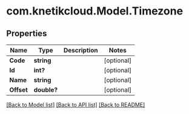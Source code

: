 # com.knetikcloud.Model.Timezone
## Properties

Name | Type | Description | Notes
------------ | ------------- | ------------- | -------------
**Code** | **string** |  | [optional] 
**Id** | **int?** |  | [optional] 
**Name** | **string** |  | [optional] 
**Offset** | **double?** |  | [optional] 

[[Back to Model list]](../README.md#documentation-for-models) [[Back to API list]](../README.md#documentation-for-api-endpoints) [[Back to README]](../README.md)

